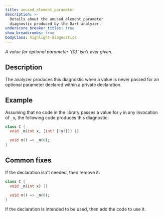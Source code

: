 ```yaml
---
title: unused_element_parameter
description: >-
  Details about the unused_element_parameter
  diagnostic produced by the Dart analyzer.
underscore_breaker_titles: true
show_breadcrumbs: true
bodyClass: highlight-diagnostics
---
```


_A value for optional parameter '{0}' isn't ever given._

## Description

The analyzer produces this diagnostic when a value is never passed for an
optional parameter declared within a private declaration.

## Example

Assuming that no code in the library passes a value for `y` in any
invocation of `_m`, the following code produces this diagnostic:

```dart
class C {
  void _m(int x, [int? [!y!]]) {}

  void n() => _m(0);
}
```

## Common fixes

If the declaration isn't needed, then remove it:

```dart
class C {
  void _m(int x) {}

  void n() => _m(0);
}
```

If the declaration is intended to be used, then add the code to use it.
